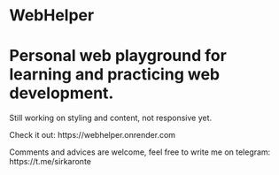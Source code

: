 # WebHelper
<h1>Personal web playground for learning and practicing web development.</h1>
<p>Still working on styling and content, not responsive yet.</p>
<p>Check it out: https://webhelper.onrender.com</p>
<p>Comments and advices are welcome, feel free to write me on telegram: https://t.me/sirkaronte</p>
